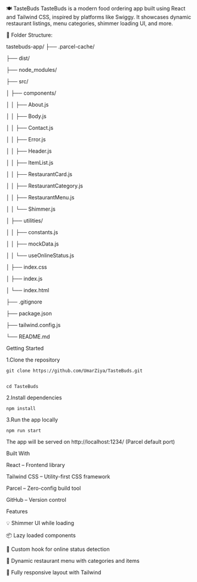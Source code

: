 🍽️ TasteBuds
TasteBuds is a modern food ordering app built using React and Tailwind CSS, inspired by platforms like Swiggy. It showcases dynamic restaurant listings, menu categories, shimmer loading UI, and more.

📁 Folder Structure:

tastebuds-app/
├── .parcel-cache/

├── dist/

├── node_modules/

├── src/

│   ├── components/

│   │   ├── About.js

│   │   ├── Body.js

│   │   ├── Contact.js

│   │   ├── Error.js

│   │   ├── Header.js

│   │   ├── ItemList.js

│   │   ├── RestaurantCard.js

│   │   ├── RestaurantCategory.js

│   │   ├── RestaurantMenu.js

│   │   └── Shimmer.js

│   ├── utilities/

│   │   ├── constants.js

│   │   ├── mockData.js

│   │   └── useOnlineStatus.js

│   ├── index.css

│   ├── index.js

│   └── index.html

├── .gitignore

├── package.json

├── tailwind.config.js

└── README.md


 Getting Started

 1.Clone the repository

    git clone https://github.com/UmarZiya/TasteBuds.git


    cd TasteBuds
          
2.Install dependencies

    npm install

3.Run the app locally

    npm run start

The app will be served on http://localhost:1234/ (Parcel default port)



Built With


React – Frontend library

Tailwind CSS – Utility-first CSS framework

Parcel – Zero-config build tool

GitHub – Version control

Features


💡 Shimmer UI while loading

📦 Lazy loaded components

📶 Custom hook for online status detection

🧾 Dynamic restaurant menu with categories and items

🎨 Fully responsive layout with Tailwind
